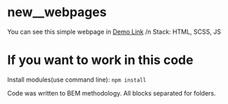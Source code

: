 # new__webpages

You can see this simple webpage in [Demo Link](https://githi54.github.io/new__webpages/) /n
Stack: HTML, SCSS, JS

# If you want to work in this code
 Install modules(use command line):
    ```npm install```
 
 Code was written to BEM methodology. All blocks separated for folders.
